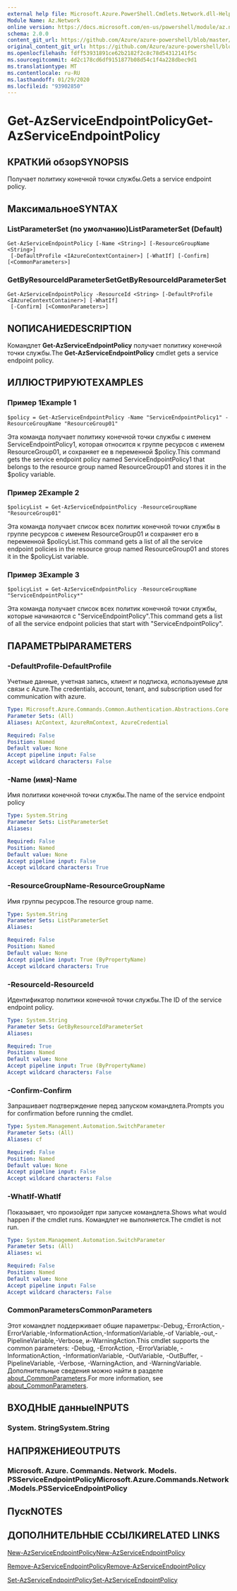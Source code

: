 ```yaml
---
external help file: Microsoft.Azure.PowerShell.Cmdlets.Network.dll-Help.xml
Module Name: Az.Network
online version: https://docs.microsoft.com/en-us/powershell/module/az.network/get-azserviceendpointpolicy
schema: 2.0.0
content_git_url: https://github.com/Azure/azure-powershell/blob/master/src/Network/Network/help/Get-AzServiceEndpointPolicy.md
original_content_git_url: https://github.com/Azure/azure-powershell/blob/master/src/Network/Network/help/Get-AzServiceEndpointPolicy.md
ms.openlocfilehash: fdff53931891ce62b2182f2c8c78d54312141f5c
ms.sourcegitcommit: 4d2c178cd6df9151877b08d54c1f4a228dbec9d1
ms.translationtype: MT
ms.contentlocale: ru-RU
ms.lasthandoff: 01/29/2020
ms.locfileid: "93902850"
---
```

# <span data-ttu-id="cdc24-101">Get-AzServiceEndpointPolicy</span><span class="sxs-lookup"><span data-stu-id="cdc24-101">Get-AzServiceEndpointPolicy</span></span>

## <span data-ttu-id="cdc24-102">КРАТКИй обзор</span><span class="sxs-lookup"><span data-stu-id="cdc24-102">SYNOPSIS</span></span>
<span data-ttu-id="cdc24-103">Получает политику конечной точки службы.</span><span class="sxs-lookup"><span data-stu-id="cdc24-103">Gets a service endpoint policy.</span></span>

## <span data-ttu-id="cdc24-104">Максимальное</span><span class="sxs-lookup"><span data-stu-id="cdc24-104">SYNTAX</span></span>

### <span data-ttu-id="cdc24-105">ListParameterSet (по умолчанию)</span><span class="sxs-lookup"><span data-stu-id="cdc24-105">ListParameterSet (Default)</span></span>
```
Get-AzServiceEndpointPolicy [-Name <String>] [-ResourceGroupName <String>]
 [-DefaultProfile <IAzureContextContainer>] [-WhatIf] [-Confirm] [<CommonParameters>]
```

### <span data-ttu-id="cdc24-106">GetByResourceIdParameterSet</span><span class="sxs-lookup"><span data-stu-id="cdc24-106">GetByResourceIdParameterSet</span></span>
```
Get-AzServiceEndpointPolicy -ResourceId <String> [-DefaultProfile <IAzureContextContainer>] [-WhatIf]
 [-Confirm] [<CommonParameters>]
```

## <span data-ttu-id="cdc24-107">NОПИСАНИЕ</span><span class="sxs-lookup"><span data-stu-id="cdc24-107">DESCRIPTION</span></span>
<span data-ttu-id="cdc24-108">Командлет **Get-AzServiceEndpointPolicy** получает политику конечной точки службы.</span><span class="sxs-lookup"><span data-stu-id="cdc24-108">The **Get-AzServiceEndpointPolicy** cmdlet gets a service endpoint policy.</span></span>

## <span data-ttu-id="cdc24-109">ИЛЛЮСТРИРУЮТ</span><span class="sxs-lookup"><span data-stu-id="cdc24-109">EXAMPLES</span></span>

### <span data-ttu-id="cdc24-110">Пример 1</span><span class="sxs-lookup"><span data-stu-id="cdc24-110">Example 1</span></span>
```
$policy = Get-AzServiceEndpointPolicy -Name "ServiceEndpointPolicy1" -ResourceGroupName "ResourceGroup01"
```

<span data-ttu-id="cdc24-111">Эта команда получает политику конечной точки службы с именем ServiceEndpointPolicy1, которая относится к группе ресурсов с именем ResourceGroup01, и сохраняет ее в переменной $policy.</span><span class="sxs-lookup"><span data-stu-id="cdc24-111">This command gets the service endpoint policy named ServiceEndpointPolicy1 that belongs to the resource group named ResourceGroup01 and stores it in the $policy variable.</span></span>

### <span data-ttu-id="cdc24-112">Пример 2</span><span class="sxs-lookup"><span data-stu-id="cdc24-112">Example 2</span></span>
```
$policyList = Get-AzServiceEndpointPolicy -ResourceGroupName "ResourceGroup01"
```

<span data-ttu-id="cdc24-113">Эта команда получает список всех политик конечной точки службы в группе ресурсов с именем ResourceGroup01 и сохраняет его в переменной $policyList.</span><span class="sxs-lookup"><span data-stu-id="cdc24-113">This command gets a list of all the service endpoint policies in the resource group named ResourceGroup01 and stores it in the $policyList variable.</span></span>

### <span data-ttu-id="cdc24-114">Пример 3</span><span class="sxs-lookup"><span data-stu-id="cdc24-114">Example 3</span></span>
```
$policyList = Get-AzServiceEndpointPolicy -ResourceGroupName "ServiceEndpointPolicy*"
```

<span data-ttu-id="cdc24-115">Эта команда получает список всех политик конечной точки службы, которые начинаются с "ServiceEndpointPolicy".</span><span class="sxs-lookup"><span data-stu-id="cdc24-115">This command gets a list of all the service endpoint policies that start with "ServiceEndpointPolicy".</span></span>

## <span data-ttu-id="cdc24-116">ПАРАМЕТРЫ</span><span class="sxs-lookup"><span data-stu-id="cdc24-116">PARAMETERS</span></span>

### <span data-ttu-id="cdc24-117">-DefaultProfile</span><span class="sxs-lookup"><span data-stu-id="cdc24-117">-DefaultProfile</span></span>
<span data-ttu-id="cdc24-118">Учетные данные, учетная запись, клиент и подписка, используемые для связи с Azure.</span><span class="sxs-lookup"><span data-stu-id="cdc24-118">The credentials, account, tenant, and subscription used for communication with azure.</span></span>

```yaml
Type: Microsoft.Azure.Commands.Common.Authentication.Abstractions.Core.IAzureContextContainer
Parameter Sets: (All)
Aliases: AzContext, AzureRmContext, AzureCredential

Required: False
Position: Named
Default value: None
Accept pipeline input: False
Accept wildcard characters: False
```

### <span data-ttu-id="cdc24-119">-Name (имя)</span><span class="sxs-lookup"><span data-stu-id="cdc24-119">-Name</span></span>
<span data-ttu-id="cdc24-120">Имя политики конечной точки службы.</span><span class="sxs-lookup"><span data-stu-id="cdc24-120">The name of the service endpoint policy</span></span>

```yaml
Type: System.String
Parameter Sets: ListParameterSet
Aliases:

Required: False
Position: Named
Default value: None
Accept pipeline input: False
Accept wildcard characters: True
```

### <span data-ttu-id="cdc24-121">-ResourceGroupName</span><span class="sxs-lookup"><span data-stu-id="cdc24-121">-ResourceGroupName</span></span>
<span data-ttu-id="cdc24-122">Имя группы ресурсов.</span><span class="sxs-lookup"><span data-stu-id="cdc24-122">The resource group name.</span></span>

```yaml
Type: System.String
Parameter Sets: ListParameterSet
Aliases:

Required: False
Position: Named
Default value: None
Accept pipeline input: True (ByPropertyName)
Accept wildcard characters: True
```

### <span data-ttu-id="cdc24-123">-ResourceId</span><span class="sxs-lookup"><span data-stu-id="cdc24-123">-ResourceId</span></span>
<span data-ttu-id="cdc24-124">Идентификатор политики конечной точки службы.</span><span class="sxs-lookup"><span data-stu-id="cdc24-124">The ID of the service endpoint policy.</span></span>

```yaml
Type: System.String
Parameter Sets: GetByResourceIdParameterSet
Aliases:

Required: True
Position: Named
Default value: None
Accept pipeline input: True (ByPropertyName)
Accept wildcard characters: False
```

### <span data-ttu-id="cdc24-125">-Confirm</span><span class="sxs-lookup"><span data-stu-id="cdc24-125">-Confirm</span></span>
<span data-ttu-id="cdc24-126">Запрашивает подтверждение перед запуском командлета.</span><span class="sxs-lookup"><span data-stu-id="cdc24-126">Prompts you for confirmation before running the cmdlet.</span></span>

```yaml
Type: System.Management.Automation.SwitchParameter
Parameter Sets: (All)
Aliases: cf

Required: False
Position: Named
Default value: None
Accept pipeline input: False
Accept wildcard characters: False
```

### <span data-ttu-id="cdc24-127">-WhatIf</span><span class="sxs-lookup"><span data-stu-id="cdc24-127">-WhatIf</span></span>
<span data-ttu-id="cdc24-128">Показывает, что произойдет при запуске командлета.</span><span class="sxs-lookup"><span data-stu-id="cdc24-128">Shows what would happen if the cmdlet runs.</span></span> <span data-ttu-id="cdc24-129">Командлет не выполняется.</span><span class="sxs-lookup"><span data-stu-id="cdc24-129">The cmdlet is not run.</span></span>

```yaml
Type: System.Management.Automation.SwitchParameter
Parameter Sets: (All)
Aliases: wi

Required: False
Position: Named
Default value: None
Accept pipeline input: False
Accept wildcard characters: False
```

### <span data-ttu-id="cdc24-130">CommonParameters</span><span class="sxs-lookup"><span data-stu-id="cdc24-130">CommonParameters</span></span>
<span data-ttu-id="cdc24-131">Этот командлет поддерживает общие параметры:-Debug,-ErrorAction,-ErrorVariable,-InformationAction,-InformationVariable,-of Variable,-out,-PipelineVariable,-Verbose, и-WarningAction.</span><span class="sxs-lookup"><span data-stu-id="cdc24-131">This cmdlet supports the common parameters: -Debug, -ErrorAction, -ErrorVariable, -InformationAction, -InformationVariable, -OutVariable, -OutBuffer, -PipelineVariable, -Verbose, -WarningAction, and -WarningVariable.</span></span> <span data-ttu-id="cdc24-132">Дополнительные сведения можно найти в разделе [about_CommonParameters](https://go.microsoft.com/fwlink/?LinkID=113216).</span><span class="sxs-lookup"><span data-stu-id="cdc24-132">For more information, see [about_CommonParameters](https://go.microsoft.com/fwlink/?LinkID=113216).</span></span>

## <span data-ttu-id="cdc24-133">ВХОДНЫЕ данные</span><span class="sxs-lookup"><span data-stu-id="cdc24-133">INPUTS</span></span>

### <span data-ttu-id="cdc24-134">System. String</span><span class="sxs-lookup"><span data-stu-id="cdc24-134">System.String</span></span>

## <span data-ttu-id="cdc24-135">НАПРЯЖЕНИЕ</span><span class="sxs-lookup"><span data-stu-id="cdc24-135">OUTPUTS</span></span>

### <span data-ttu-id="cdc24-136">Microsoft. Azure. Commands. Network. Models. PSServiceEndpointPolicy</span><span class="sxs-lookup"><span data-stu-id="cdc24-136">Microsoft.Azure.Commands.Network.Models.PSServiceEndpointPolicy</span></span>

## <span data-ttu-id="cdc24-137">Пуск</span><span class="sxs-lookup"><span data-stu-id="cdc24-137">NOTES</span></span>

## <span data-ttu-id="cdc24-138">ДОПОЛНИТЕЛЬНЫЕ ССЫЛКИ</span><span class="sxs-lookup"><span data-stu-id="cdc24-138">RELATED LINKS</span></span>

[<span data-ttu-id="cdc24-139">New-AzServiceEndpointPolicy</span><span class="sxs-lookup"><span data-stu-id="cdc24-139">New-AzServiceEndpointPolicy</span></span>](./New-AzServiceEndpointPolicy.md)

[<span data-ttu-id="cdc24-140">Remove-AzServiceEndpointPolicy</span><span class="sxs-lookup"><span data-stu-id="cdc24-140">Remove-AzServiceEndpointPolicy</span></span>](./Remove-AzServiceEndpointPolicy.md)

[<span data-ttu-id="cdc24-141">Set-AzServiceEndpointPolicy</span><span class="sxs-lookup"><span data-stu-id="cdc24-141">Set-AzServiceEndpointPolicy</span></span>](./Set-AzServiceEndpointPolicy.md)
